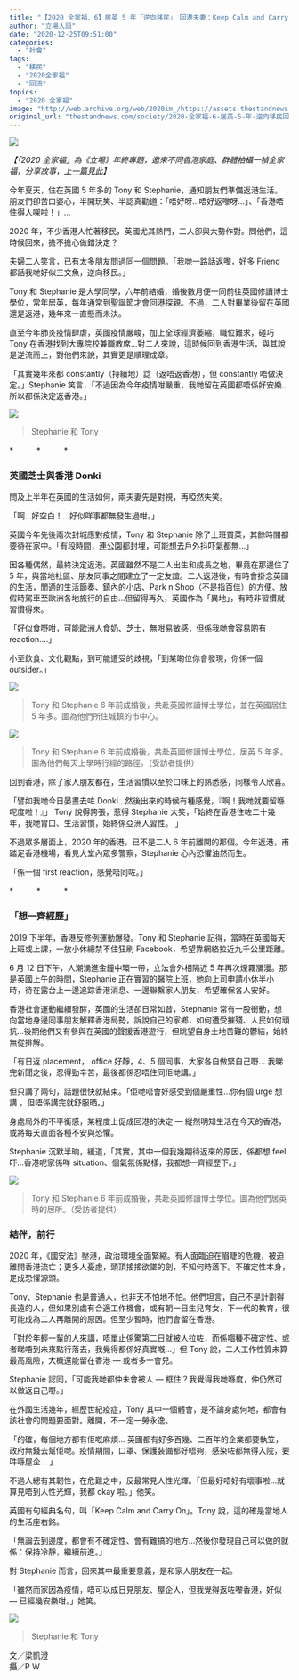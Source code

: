 ```yaml
---
title: "【2020 全家福．6】居英 5 年「逆向移民」　回港夫妻：Keep Calm and Carry On"
author: "立場人語"
date: "2020-12-25T09:51:00"
categories:
  - "社會"
tags:
  - "移民"
  - "2020全家福"
  - "回流"
topics:
  - "2020 全家福"
image: "http://web.archive.org/web/2020im_/https://assets.thestandnews.com/media/photos/Layer201_2IiWp_uDeRzDK.png"
original_url: "thestandnews.com/society/2020-全家福-6-居英-5-年-逆向移民回港夫妻-keep-calm-and-carry-on"
---
```

![](http://web.archive.org/web/2020im_/https://assets.thestandnews.com/media/photos/Layer201_2IiWp_uDeRzDK.png)

_【「2020 全家福」為《立場》年終專題，邀來不同香港家庭、群體拍攝一幀全家福，分享故事，[上一篇見此](../../politics/2020-%E5%85%A8%E5%AE%B6%E7%A6%8F-5-12-%E6%B8%AF%E4%BA%BA%E6%9C%AA%E6%AD%B8-%E9%84%A7%E6%A3%A8%E7%84%B6%E6%AF%8D-%E6%9E%97%E9%84%AD%E4%BD%A0%E5%81%9A%E9%81%8E%E4%B9%9C-%E5%BC%9F-%E7%B5%95%E6%9C%9B%E4%B8%AD%E6%95%A3%E6%92%AD%E7%87%AD%E5%85%89/)】_

今年夏天，住在英國 5 年多的 Tony 和 Stephanie，通知朋友們準備返港生活。朋友們卻苦口婆心，半開玩笑、半認真勸道：「唔好呀…唔好返嚟呀…」、「香港唔住得人㗎啦！」…

2020 年，不少香港人忙著移民，英國尤其熱門，二人卻與大勢作對。問他們，這時候回來，擔不擔心做錯決定？

夫婦二人笑言，已有太多朋友問過同一個問題。「我哋一路話返嚟，好多 Friend 都話我哋好似三文魚，逆向移民。」

Tony 和 Stephanie 是大學同學，六年前結婚，婚後數月便一同前往英國修讀博士學位，常年居英，每年通常到聖誕節才會回港探親。不過，二人對畢業後留在英國還是返港，幾年來一直懸而未決。

直至今年肺炎疫情肆虐，英國疫情嚴峻，加上全球經濟萎縮，職位難求，碰巧 Tony 在香港找到大專院校兼職教席…對二人來說，這時候回到香港生活，與其說是逆流而上，對他們來說，其實更是順理成章。

「其實幾年來都 constantly（持續地）諗（返唔返香港），但 constantly 唔做決定。」Stephanie 笑言，「不過因為今年疫情咁嚴重，我哋留在英國都唔係好安樂.. 所以都係決定返香港。」

![](http://web.archive.org/web/2020im_/https://assets.thestandnews.com/media/photos/132147566_10222005821767045_134921050872588734_o_DJrUJ_0ZXkQUc.jpg)
> Stephanie 和 Tony

\*　　　\*　　　\*

### **英國芝士與香港 Donki**

問及上半年在英國的生活如何，兩夫妻先是對視，再啞然失笑。

「啊…好空白！…好似咩事都無發生過咁。」

英國今年先後兩次封城應對疫情，Tony 和 Stephanie 除了上班買菜，其餘時間都要待在家中。「有段時間，連公園都封埋，可能想去戶外抖吓氣都無…」

因各種偶然，最終決定返港。英國雖然不是二人出生和成長之地，畢竟在那邊住了 5 年，與當地社區、朋友同事之間建立了一定友誼。二人返港後，有時會掛念英國的生活，閒適的生活節奏、鎮內的小店、Park n Shop（不是指百佳）的方便、放假時駕車至歐洲各地旅行的自由…但留得再久，英國作為「異地」，有時非習慣就習慣得來。

「好似食嘢咁，可能歐洲人食奶、芝士，無咁易敏感，但係我哋會容易啲有 reaction....」

小至飲食、文化觀點，到可能遭受的歧視，「到某啲位你會發現，你係一個 outsider。」

![](http://web.archive.org/web/2020im_/https://assets.thestandnews.com/media/photos/132663173_10157274917910583_1745169928992652823_o_9PkkC_qKHCcKi.jpg)
> Tony 和 Stephanie 6 年前成婚後，共赴英國修讀博士學位，並在英國居住 5 年多。圖為他們所住城鎮的市中心。

![](http://web.archive.org/web/2020im_/https://assets.thestandnews.com/media/photos/130958738_10157274917970583_5845058966479403372_o_1eBtk_UU333Rq.jpg)
> Tony 和 Stephanie 6 年前成婚後，共赴英國修讀博士學位，居英 5 年多。圖為他們每天上學時行經的路徑。（受訪者提供）

回到香港，除了家人朋友都在，生活習慣以至於口味上的熟悉感，同樣令人欣喜。

「譬如我哋今日晏晝去咗 Donki…然後出來的時候有種感覺，『啊！我哋就要留喺呢度啦！』」 Tony 說得誇張，惹得 Stephanie 大笑，「始終在香港住咗二十幾年，我哋胃口、生活習慣，始終係亞洲人習性。 」

不過眾多層面上，2020 年的香港，已不是二人 6 年前離開的那個。今年返港，甫踏足香港機場，看見大堂內眾多警察，Stephanie 心內恐懼油然而生。

「係一個 first reaction，感覺唔同咗。」

\*　　　\*　　　\*

### **「想一齊經歷」**

2019 下半年，香港反修例運動爆發。Tony 和 Stephanie 記得，當時在英國每天上班或上課，一放小休總禁不住狂刷 Facebook，希望靠網絡拉近九千公里距離。

6 月 12 日下午，人潮湧進金鐘中環一帶，立法會外相隔近 5 年再次煙霧瀰漫。那是英國上午的時間，Stephanie 正在實習的醫院上班，她向上司申請小休半小時，待在露台上一邊追踪香港消息、一邊聯繫家人朋友，希望確保各人安好。

香港社會運動繼續發酵，英國的生活卻日常如昔，Stephanie 常有一股衝動，想向當地身邊同事朋友解釋香港局勢，訴說自己的家鄉，如何遭受摧殘、人民如何頑抗…後期他們又有參與在英國的聲援香港遊行，但眺望自身土地苦難的鬱結，始終無從排解。

「有日返 placement， office 好靜，4、5 個同事，大家各自做緊自己嘢... 我睇完新聞之後，忍得勁辛苦，最後都係忍唔住同佢哋講。」

但只講了兩句，話題很快就結束。「佢哋唔會好感受到個嚴重性…你有個 urge 想講 ，但唔係講完就舒服晒。」

身處局外的不平衡感，某程度上促成回港的決定 — 縱然明知生活在今天的香港，或將每天直面各種不安與恐懼。

Stephanie 沉默半晌，緩道，「其實，其中一個我幾期待返來的原因，係都想 feel 吓…香港呢家係咩 situation、個氣氛係點樣，我都想一齊經歷下。」

![](http://web.archive.org/web/2020im_/https://assets.thestandnews.com/media/photos/131822877_10157274917940583_6203158899807338664_o_Y2Pig_JTB28Hg.jpg)
> Tony 和 Stephanie 6 年前成婚後，共赴英國修讀博士學位。圖為他們居英時的居所。（受訪者提供）

### **結伴，前行**

2020 年，《國安法》壓港，政治環境全面緊縮。有人面臨迫在眉睫的危機，被迫離開香港流亡；更多人憂慮，頭頂搖搖欲墜的劍，不知何時落下。不確定性本身，足成恐懼源頭。

Tony、Stephanie 也是普通人，也非天不怕地不怕。他們坦言，自己不是計劃得長遠的人，但如果別處有合適工作機會，或有朝一日生兒育女，下一代的教育，很可能成為二人再離開的原因。但至少暫時，他們會留在香港。

「對於年輕一輩的人來講，唔單止係驚第二日就被人拉咗，而係嗰種不確定性、或者睇唔到未來點行落去，我覺得都係好真實嘅...」但 Tony 說，二人工作性質未算最高風險，大概還能留在香港 — 或者多一會兒。

Stephanie 認同，「可能我哋都仲未會被人 — 框住？我覺得我哋喺度，仲仍然可以做返自己嘢。」

在外國生活幾年，經歷世紀疫症，Tony 其中一個體會，是不論身處何地，都會有該社會的問題要面對。離開，不一定一勞永逸。

「的確，每個地方都有佢嘅麻煩... 英國都有好多百幾、二百年的企業都要執笠，政府無錢去幫佢哋。疫情期間，口罩、保護裝備都好唔夠，感染咗都無得入院，要吽喺屋企... 」

不過人總有其韌性，在危難之中，反最常見人性光輝。「但最好唔好有壞事啦…就算見唔到人性光輝，我都 okay 啦。」他笑。

英國有句經典名句，叫「Keep Calm and Carry On」。Tony 說，這的確是當地人的生活座右銘。

「無論去到邊度，都會有不確定性、會有難搞的地方…然後你發現自己可以做的就係：保持冷靜，繼續前進。」

對 Stephanie 而言，回來其中最重要意義，是和家人朋友在一起。

「雖然而家因為疫情，唔可以成日見朋友、屋企人，但我覺得返咗嚟香港，好似 — 已經幾安樂咁。」她笑。

![](http://web.archive.org/web/2020im_/https://assets.thestandnews.com/media/photos/131927720_10222005820927024_1646369985088528821_o_co1yY_f5rMxwN.jpg)
> Stephanie 和 Tony

文／梁凱澄  
攝／P W